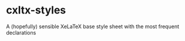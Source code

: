 cxltx-styles
============

A (hopefully) sensible XeLaTeX base style sheet with the most frequent declarations
